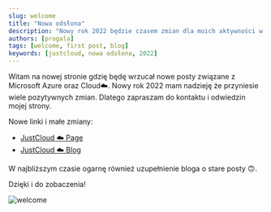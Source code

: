 ```yaml
---
slug: welcome
title: "Nowa odsłona"
description: "Nowy rok 2022 będzie czasem zmian dla moich aktywności w Internecie. Rozpoczynam od zmian związanych z blogiem i aktywnościami IT w community."
authors: [progala]
tags: [welcome, first post, blog]
keywords: [justcloud, nowa odsłona, 2022]
---
```


Witam na nowej stronie gdzię będę wrzucał nowe posty związane z Microsoft Azure oraz Cloud☁️. Nowy rok 2022 mam nadzieję że przyniesie wiele pozytywnych zmian. Dlatego zapraszam do kontaktu i odwiedzin mojej strony.

Nowe linki i małe zmiany:

* [JustCloud ☁️ Page](https://web.justcloud.pl)
* [JustCloud ☁️ Blog](https://blog.justcloud.pl)

W najbliższym czasie ogarnę również uzupełnienie bloga o stare posty 🙃.

Dzięki i do zobaczenia!

![welcome](https://images.unsplash.com/photo-1472898965229-f9b06b9c9bbe?ixlib=rb-1.2.1&ixid=MnwxMjA3fDB8MHxwaG90by1wYWdlfHx8fGVufDB8fHx8&auto=format&fit=crop&w=2070&q=80)

<!--truncate-->